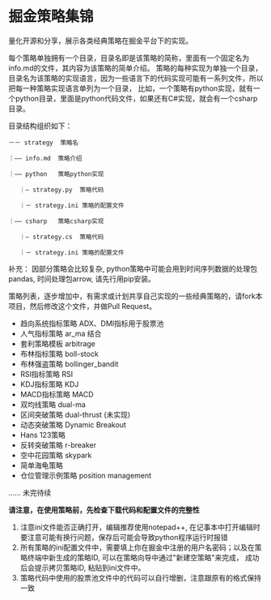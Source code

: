 # 掘金策略集锦

量化开源和分享，展示各类经典策略在掘金平台下的实现。

每个策略单独拥有一个目录，目录名即是该策略的简称，里面有一个固定名为info.md的文件，其内容为该策略的简单介绍。
策略的每种实现为单独一个目录，目录名为该策略的实现语言，因为一些语言下的代码实现可能有一系列文件，所以把每一种策略实现语言单列为一个目录，
比如，一个策略有python实现，就有一个python目录，里面是python代码文件，如果还有C#实现，就会有一个csharp目录。


目录结构组织如下：


    －－ strategy  策略名
  
    ｜—— info.md  策略介绍
    
    ｜—— python   策略python实现
    
       ｜— strategy.py  策略代码
       
       ｜－ strategy.ini 策略的配置文件

    ｜—— csharp   策略csharp实现
    
       ｜— strategy.cs  策略代码

       ｜－ strategy.ini 策略的配置文件
       
       
补充：
    因部分策略会比较复杂, python策略中可能会用到时间序列数据的处理包pandas, 时间处理包arrow, 请先行用pip安装。

策略列表，逐步增加中，有需求或计划共享自己实现的一些经典策略的，请fork本项目，然后修改这个文件，并做Pull Request。

- 趋向系统指标策略 ADX、DMI指标用于股票池
- 人气指标策略 ar_ma 结合
- 套利策略模板 arbitrage
- 布林指标策略 boll-stock
- 布林强盗策略 bollinger_bandit
- RSI指标策略 RSI
- KDJ指标策略 KDJ
- MACD指标策略 MACD
- 双均线策略 dual-ma
- 区间突破策略 dual-thrust (未实现)
- 动态突破策略 Dynamic Breakout
- Hans 123策略
- 反转突破策略 r-breaker
- 空中花园策略 skypark
- 简单海龟策略 
- 仓位管理示例策略 position management

 ...... 
 未完待续 
 
 **请注意，在使用策略前，先检查下载代码和配置文件的完整性**
 
 1. 注意ini文件能否正确打开，编辑推荐使用notepad++, 在记事本中打开编辑时要注意可能有换行问题，保存后可能会导致python程序运行时报错
 2. 所有策略的ini配置文件中，需要填上你在掘金中注册的用户名密码；以及在策略终端中新生成的策略ID, 可以在策略向导中通过"新建空策略"来完成，
 成功后会提示拷贝策略ID, 粘贴到ini文件中。
 3. 策略代码中使用的股票池文件中的代码可以自行增删，注意跟原有的格式保持一致
 